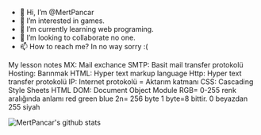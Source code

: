 - 👋 Hi, I’m @MertPancar
- 👀 I’m interested in games.
- 🌱 I’m currently learning web programing.
- 💞️ I’m looking to collaborate no one.
- 📫 How to reach me? In no way sorry :(


My lesson notes
MX: Mail exchance
SMTP: Basit mail transfer protokolü
Hosting: Barınmak
HTML: Hyper text markup language
Http: Hyper text transfer protokolü
IP: Internet protokolü = Aktarım katmanı
CSS: Cascading Style Sheets
HTML DOM: Document Object Module
RGB= 0-255 renk aralığında anlamı red green blue 2n= 256 byte 1 byte=8 bittir.
0 beyazdan 255 siyah
<!---
MertPancar/MertPancar is a ✨ special ✨ repository because its `README.md` (this file) appears on your GitHub profile.
You can click the Preview link to take a look at your changes.
--->
![MertPancar's github stats](https://github-readme-stats.vercel.app/api?username=MertPancar)






  
        
      
         
          
       


    

